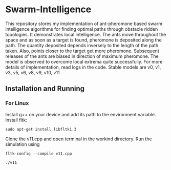 # Swarm-Intelligence
This repository stores my implementation of ant-pheromone based swarm intelligence algorithms for finding optimal paths through obstacle ridden topologies. It
demonstrates local intelligence. The ants move throughout the space and as soon as a target is found, pheromone is deposited along the path. The quantity deposited 
depends inversely to the length of the path taken. Also, points closer to the target get more pheromone. Subsequent releases of the ants are biased in direction
of maximum pheromone. The model is observed to overcome local extrema quite successfully.
For more details of implementation, read logs in the code.
Stable models are v0, v1, v3, v5, v6, v8, v9, v10, v11

## Installation and Running
### For Linux 
Install g++ on your device and add its path to the environment variable. Install fltk:
```
sudo apt-get install libfltk1.3
```
Clone the v11.cpp and open terminal in the workind directory. Run the simulation using
```
fltk-config --compile v11.cpp
```
```
./v11
```
